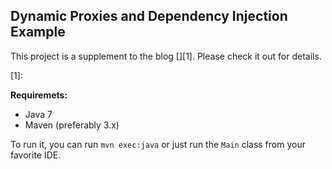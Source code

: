 Dynamic Proxies and Dependency Injection Example
----

This project is a supplement to the blog [][1]. Please check it out for details.

[1]: 

**Requiremets:**

* Java 7
* Maven (preferably 3.x)

To run it, you can run `mvn exec:java` or just run the `Main` class from your 
favorite IDE.